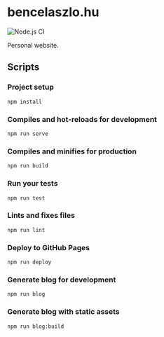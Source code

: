 # bencelaszlo.hu

![Node.js CI](https://github.com/bencelaszlo/bencelaszlo.hu/workflows/Node.js%20CI/badge.svg)

Personal website.

## Scripts

### Project setup
```
npm install
```

### Compiles and hot-reloads for development
```
npm run serve
```

### Compiles and minifies for production
```
npm run build
```

### Run your tests
```
npm run test
```

### Lints and fixes files
```
npm run lint
```

### Deploy to GitHub Pages
```
npm run deploy
```

### Generate blog for development
```
npm run blog
```

### Generate blog with static assets
```
npm run blog:build
```
